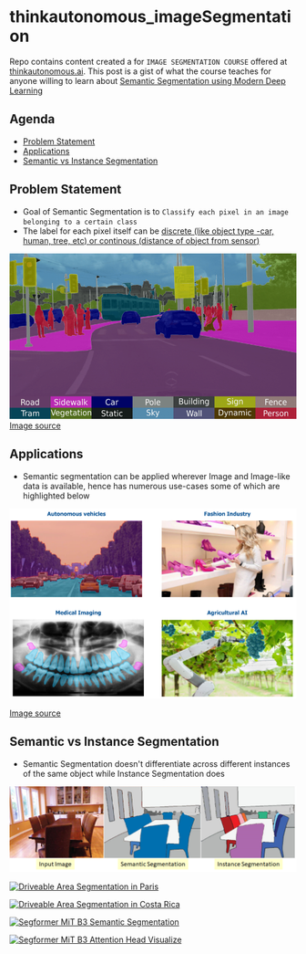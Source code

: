 # thinkautonomous_imageSegmentation
Repo contains content created a for `IMAGE SEGMENTATION COURSE` offered at [thinkautonomous.ai](https://courses.thinkautonomous.ai/image-segmentation). This post is a gist of what the course teaches for anyone willing to learn about <u>Semantic Segmentation using Modern Deep Learning</u>

## Agenda
- [Problem Statement](#problem-statement)
- [Applications](#applications)
- [Semantic vs Instance Segmentation](#semantic-vs-instance-segmentation)

## Problem Statement
- Goal of Semantic Segmentation is to `Classify each pixel in an image belonging to a certain class`
- The label for each pixel itself can be <u>discrete (like object type -car, human, tree, etc) or continous (distance of object from sensor)</u>

![Semantic Segmentation idea](images/presentation/semantic_segmentation_idea.png)
[Image source](https://www.researchgate.net/figure/Semantic-segmentation-of-a-scene-from-the-Cityscapes-dataset-by-Cordts-et-al-2016_fig24_316270100)



## Applications
- Semantic segmentation can be applied wherever Image and Image-like data is available, hence has numerous use-cases some of which are highlighted below

![Semantic Segmentation Applications](images/presentation/Semantic_segmentation_applications.png)


[Image source](https://keymakr.com/blog/semantic-segmentation-uses-and-applications/)


## Semantic vs Instance Segmentation
- Semantic Segmentation doesn't differentiate across different instances of the same object while Instance Segmentation does


![Semantic vs Instance Segmentation](images/presentation/instance_vs_semantic_segmentation.png)




[![Driveable Area Segmentation in Paris](images/Driveable_area_segmentation_Paris.gif)](https://www.youtube.com/watch?v=M6b9pjjvFw0 "Driveable Area Segmentation in streets of Paris")


[![Driveable Area Segmentation in Costa Rica](images/Driveable_area_segmentation_Costa_Rica.gif)](https://www.youtube.com/watch?v=kpRdwTbuRxs "Driveable Area Segmentation in streets of Costa Rica")


[![Segformer MiT B3 Semantic Segmentation](images/Segformer_MiT_B3_Cityscapes_semantic_segmentation.gif)](https://youtu.be/NH4xPbxaXAY "Semantic Segmentation Cityscapes using Segformer MiT B3")


[![Segformer MiT B3 Attention Head Visualize](images/Segformer_MiT_B3_Cityscapes_Attention_Head_visualize.gif)](https://www.youtube.com/watch?v=BG8MoGAYMkA "Segformer-MiT-B3 Attention heads visualization on Cityscapes dataset")
